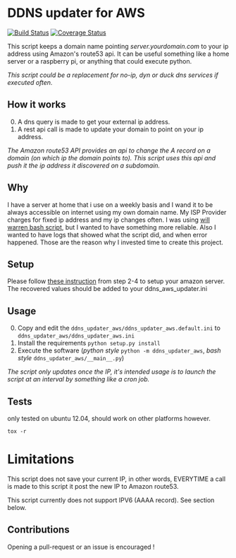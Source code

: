 # DDNS updater for AWS
[![Build
Status](https://travis-ci.org/fbouliane/ddns-updater-aws.svg?branch=master)](https://travis-ci.org/fbouliane/ddns-updater-aws)
[![Coverage
Status](https://coveralls.io/repos/github/fbouliane/ddns-updater-aws/badge.svg?branch=master)](https://coveralls.io/github/fbouliane/ddns-updater-aws?branch=master)


This script keeps a domain name pointing *server.yourdomain.com* to your ip address using Amazon's route53 api. It can be useful something like a home server or a raspberry pi, or anything that could execute python.

*This script could be a replacement for no-ip, dyn or duck dns services if executed often.*

## How it works

0. A dns query is made to get your external ip address.
0. A rest api call is made to update your domain to point on your ip address.


*The Amazon route53 API provides an api to change the A record on a domain (on which ip the domain points to). This script uses this api and push it the ip address it discovered on a subdomain.*

## Why

I have a server at home that i use on a weekly basis and I wand it to be always accessible on internet using my own domain name. My ISP Provider charges for fixed ip address and my ip changes often. I was using [will warren bash script](https://willwarren.com/2014/07/03/roll-dynamic-dns-service-using-amazon-route53/), but I wanted to have something more reliable.
Also I wanted to have logs that showed what the script did, and when error happened.
Those are the reason why I invested time to create this project.

## Setup

Please follow [these instruction](https://willwarren.com/2014/07/03/roll-dynamic-dns-service-using-amazon-route53/#step-2-set-up-your-hosted-zone-on-route53:bef5789d633e223574fb4cc7b8ade916)
from step 2-4 to setup your amazon server. The recovered values should be added to your ddns_aws_updater.ini


## Usage

0. Copy and edit the `ddns_updater_aws/ddns_updater_aws.default.ini` to `ddns_updater_aws/ddns_updater_aws.ini`
0. Install the requirements `python setup.py install`
0. Execute the software (*python style* `python -m ddns_updater_aws`, *bash style* `ddns_updater_aws/__main__.py`)

*The script only updates once the IP, it's intended usage is to launch the script at an interval by something like a cron job.*

## Tests
only tested on ubuntu 12.04, should work on other platforms however.

`tox -r`

# Limitations
This script does not save your current IP, in other words, EVERYTIME a call is made to this script it post the new IP to Amazon route53.

This script currently does not support IPV6 (AAAA record). See section below.

## Contributions
Opening a pull-request or an issue is encouraged !
